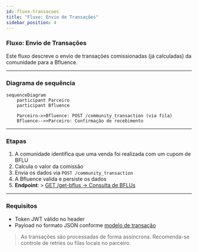 ```yaml
---
id: fluxo-transacoes
title: "Fluxo: Envio de Transações"
sidebar_position: 4
---
```


### Fluxo: Envio de Transações

Este fluxo descreve o envio de transações comissionadas (já calculadas) da comunidade para a Bfluence.

---

### Diagrama de sequência

```mermaid
sequenceDiagram
    participant Parceiro
    participant Bfluence

    Parceiro->>Bfluence: POST /community_transaction (via fila)
    Bfluence-->>Parceiro: Confirmação de recebimento
```

---

### Etapas

1. A comunidade identifica que uma venda foi realizada com um cupom de BFLU
2. Calcula o valor da comissão
3. Envia os dados via `POST /community_transaction`
4. A Bfluence valida e persiste os dados
5. **Endpoint**: > [GET /get-bflus → Consulta de BFLUs](../endpoints/post-community-transaction.md)

---

### Requisitos

- Token JWT válido no header
- Payload no formato JSON conforme [modelo de transação](../modelos/transacao.md)

> As transações são processadas de forma assíncrona. Recomenda-se controle de retries ou filas locais no parceiro.
